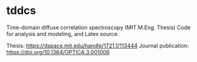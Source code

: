 # tddcs
Time-domain diffuse correlation spectroscopy (MIT M.Eng. Thesis) 
Code for analysis and modeling, and Latex source.

Thesis: https://dspace.mit.edu/handle/1721.1/113444
Journal publication: https://doi.org/10.1364/OPTICA.3.001006
